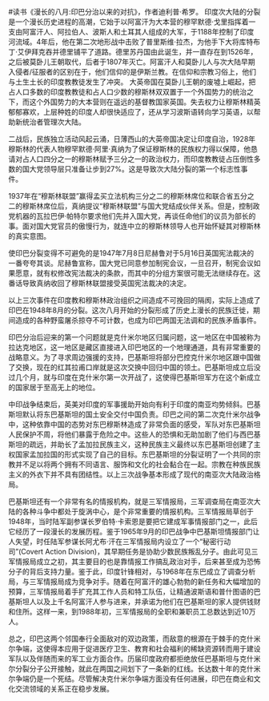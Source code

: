 #读书《漫长的八月:印巴分治以来的对抗》，作者迪利普·希罗。
印度次大陆的分裂是一个漫长历史进程的高潮，它始于以阿富汗为大本营的穆罕默德·戈里指挥着一支由阿富汗人、阿拉伯人、波斯人和土耳其人组成的大军，于1188年控制了印度河流域。4年后，他在第二次地形战中击败了普里斯维·拉杰，为他手下大将库特布丁·艾伊拜克吞并德里铺平了道路。德里苏丹国由此诞生，并一直存在到1526年，之后被莫卧儿王朝取代，后者于1807年灭亡。阿富汗人和莫卧儿人与次大陆早期入侵者/征服者的区别在于，他们信仰的是伊斯兰教。在信仰和宗教习俗上，他们与土生土长的印度教教徒发生了冲突。
大英帝国在莫卧儿王朝的废墟上崛起，把占人口多数的印度教教徒和占人口少数的穆斯林双双置于一个外国势力的统治之下，而这个外国势力的大本营则在遥远的基督教国家英国。失去权力让穆斯林精英郁郁寡欢，上层种姓的印度人却很快适应了，还从学习波斯语转向学习英语，以帮助新统治者管理次大陆。

二战后，民族独立活动风起云涌，日薄西山的大英帝国决定让印度自治，1928年穆斯林的代表人物穆罕默德·阿里·真纳为了保证穆斯林的民族权力得以保障，他恳请对占人口四分之一的穆斯林赋予三分之一的政治权力，而印度教教徒占压倒性多数的国大党领导层只准备让步到27%。这是导致次大陆分裂的第一个标志性事件。

1937年在“穆斯林联盟”赢得孟买立法机构三分之二的穆斯林席位和联合省五分之二的穆斯林席位后，真纳提议“穆斯林联盟”与国大党结成伙伴关系。但是，控制政党机器的瓦拉巴伊·帕特尔要求他们先并入国大党，再谈任命他们的议员为部长的事。面对国大党官员的傲慢行为，就连中立的穆斯林领导人也开始怀疑其对穆斯林的真实意图。

使印巴分裂变得不可避免的是1947年7月8日尼赫鲁对于5月16日英国宪法裁决的一番夸夸其谈。尼赫鲁宣称，国大党已同意参加制宪会议，一旦召开，制宪会议如果愿意，就有权修改宪法裁决的条款，而其中的分组方案很可能无法继续存在。这番话导致真纳收回了穆斯林联盟接受英国宪法裁决的决定。

以上三次事件在印度教和穆斯林政治组织之间造成不可挽回的隔阂，实际上造成了印巴在1948年8月的分裂。这次八月开始的分裂形成了历史上漫长的民族迁徙，期间造成的各种野蛮屠杀掠夺不可计数，也成为印巴两国无法调和的民族矛盾事件。

印巴分治后迎来的第一个问题就是克什米尔地区归属问题，这一地区在中国被称为拉达克地区，这一地区是藏区直接进入印巴地区的一个地理通道，具有非常重要的战略意义。为了寻求周边强援的支持，巴基斯坦将部分巴控克什米尔地区跟中国做了交换，现在的红其拉甫口岸就是这次交换中回归中国的领土。巴基斯坦成立后没过几个月，就与印度在克什米尔第一次开战了，这使得巴基斯坦军方在这个新成立的国家居于至高无上的地位。

中印战争结束后，英美对印度的军事援助开始向有利于印度的南亚均势倾斜。巴基斯坦默认将东巴基斯坦的国土安全交付中国负责。印巴之间的第二次克什米尔战争中，这种依靠中国的态势对东巴穆斯林造成了非常负面的感受，军队对东巴基斯坦人民保护不周，将他们暴露于危险之中。这些人的恐惧和无助加剧了他们与西巴基斯坦的疏远，并助长了孟加拉民族主义，这种民族主义最终以东巴基斯坦创建了主权国家孟加拉国的形式实现了自己的目标。东巴基斯坦的分裂证明了一个共同的宗教并不足以将两个拥有不同语言、服饰和文化的社会黏合在一起。宗教在种族民族主义的外衣下并不具有团结性。以上三次战争基本形成了现代的南亚次大陆政治格局。

巴基斯坦还有一个非常有名的情报机构，就是三军情报局，三军调查局在南亚次大陆的各种斗争中都处于旋涡中心，是个非常重要的情报机构。三军情报局草创于1948年，当时陆军副参谋长罗伯特·卡索恩是要把它建成军事情报部门之一，此后它经历了一段漫长的发展历程。鉴于1965年9月的印巴战争中巴基斯坦情报部门让人失望，时任陆军参谋长阿尤布·汗在三军情报局内设立了一个“秘密行动司”(Covert Action Division)，其早期任务是协助少数民族叛乱分子。由此可见三军情报局成立之初，其主要目的也是靠情报工作搞乱政治对手，后来甚至成为恐怖分子的背后支持力量。鉴于此，印度针锋相对，与1968年在东巴成立了调查分析局，与三军情报局成为竞争对手。随着在阿富汗的雄心勃勃的新任务和大幅增加的预算，三军情报局着手扩充其工作人员和特工队伍，让精通波斯语和普什图语的巴基斯坦人以及上千名阿富汗人参与进来，并承诺为他们在巴基斯坦的家人提供钱财和住所。这样一来，到1988年初，三军情报局的全职和兼职员工总数达到近10万人。

总之，印巴这两个邻国奉行全面敌对的双边政策，而敌意的根源在于棘手的克什米尔争端，这使得本应用于促进医疗卫生、教育和社会福利的稀缺资源转而用于建设军队以及伴随而来的军工业方面合作。历届印度政府都拒绝放任巴基斯坦与克什米尔分裂分子公开接触，就此在两国之间划下了一条新的红线。长达数十年的克什米尔争端仍是一个死结。尽管解决克什米尔争端方面没有任何进展，印巴在商业和文化交流领域的关系正在稳步发展。

